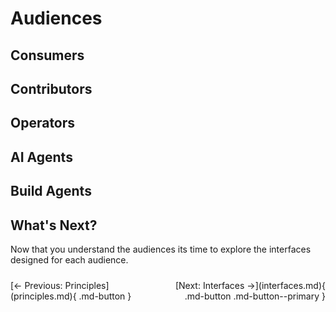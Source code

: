 # Audiences

## Consumers

## Contributors

## Operators

## AI Agents

## Build Agents

## What's Next?

Now that you understand the audiences its time to explore the interfaces designed for each audience.

<!-- markdownlint-disable MD033 -->
<div class="navigation-buttons" markdown="1" style="display: grid; grid-template-columns: 1fr 1fr; gap: 1rem; margin-top: 1.5rem;">

<div markdown="1">
[← Previous: Principles](principles.md){ .md-button }
</div>

<div markdown="1" style="text-align: right;">
[Next: Interfaces →](interfaces.md){ .md-button .md-button--primary }
</div>

</div>

<style>
@media (max-width: 768px) {
  .navigation-buttons {
    display: grid !important;
    grid-template-columns: 1fr !important;
    gap: 0.5rem !important;
  }
  .navigation-buttons > div:last-child {
    text-align: left !important;
  }
}
</style>
<!-- markdownlint-enable MD033 -->
